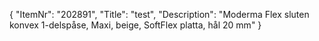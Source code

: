 {
  "ItemNr": "202891",
  "Title": "test",
  "Description": "Moderma Flex sluten konvex 1-delspåse, Maxi, beige, SoftFlex platta, hål 20 mm"
}